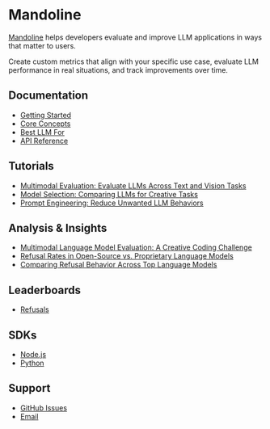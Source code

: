 # Mandoline

[Mandoline](https://mandoline.ai) helps developers evaluate and improve LLM applications in ways that matter to users.

Create custom metrics that align with your specific use case, evaluate LLM performance in real situations, and track improvements over time.

## Documentation

- [Getting Started](https://mandoline.ai/docs/getting-started-with-mandoline)
- [Core Concepts](https://mandoline.ai/docs/mandoline-core-concepts)
- [Best LLM For](https://mandoline.ai/docs/best-llm-for)
- [API Reference](https://mandoline.ai/docs/mandoline-api-reference)

## Tutorials

- [Multimodal Evaluation: Evaluate LLMs Across Text and Vision Tasks](https://mandoline.ai/docs/tutorials/multimodal-evaluation-text-and-vision-tasks)
- [Model Selection: Comparing LLMs for Creative Tasks](https://mandoline.ai/docs/tutorials/model-selection-compare-llms-for-creative-tasks)
- [Prompt Engineering: Reduce Unwanted LLM Behaviors](https://mandoline.ai/docs/tutorials/prompt-engineering-reduce-unwanted-llm-behaviors)

## Analysis & Insights

- [Multimodal Language Model Evaluation: A Creative Coding Challenge](https://mandoline.ai/blog/multimodal-evals-creative-coding)
- [Refusal Rates in Open-Source vs. Proprietary Language Models](https://mandoline.ai/blog/open-source-vs-proprietary-llm-refusals)
- [Comparing Refusal Behavior Across Top Language Models](https://mandoline.ai/blog/comparing-llm-refusal-behavior)

## Leaderboards

- [Refusals](https://mandoline.ai/leaderboards/refusals)

## SDKs

- [Node.js](https://github.com/mandoline-ai/mandoline-node)
- [Python](https://github.com/mandoline-ai/mandoline-python)

## Support

- [GitHub Issues](https://github.com/mandoline-ai/mandoline-node/issues)
- [Email](mailto:support@mandoline.ai)
